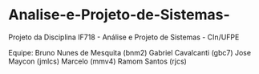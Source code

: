 # Analise-e-Projeto-de-Sistemas-
Projeto da Disciplina IF718 - Análise e Projeto de Sistemas - CIn/UFPE

Equipe:
Bruno Nunes de Mesquita (bnm2)
Gabriel Cavalcanti (gbc7)
Jose Maycon (jmlcs)
Marcelo (mmv4)
Ramom Santos (rjcs)
